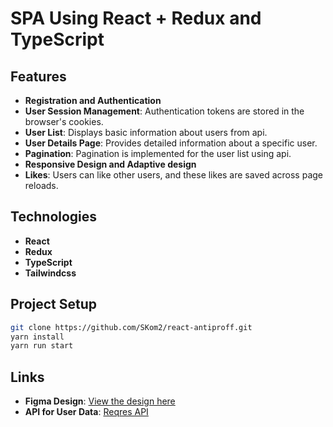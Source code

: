 # SPA Using React + Redux and TypeScript

## Features

- **Registration and Authentication**
- **User Session Management**: Authentication tokens are stored in the browser's cookies.
- **User List**: Displays basic information about users from api.
- **User Details Page**: Provides detailed information about a specific user.
- **Pagination**: Pagination is implemented for the user list using api.
- **Responsive Design and Adaptive design**
- **Likes**: Users can like other users, and these likes are saved across page reloads.

## Technologies

- **React**
- **Redux**
- **TypeScript**
- **Tailwindcss**

## Project Setup

```bash
git clone https://github.com/SKom2/react-antiproff.git
yarn install
yarn run start
```

## Links

- **Figma Design**: [View the design here](https://www.figma.com/file/Nw9TJYCeh8Tmi9cX3KxyqO/%D0%A2%D0%B5%D1%81%D1%82%D0%BE%D0%B2%D0%BE%D0%B5.-%D0%A4%D1%80%D0%BE%D0%BD%D1%82%D0%B5%D0%BD%D0%B4?node-id=0%3A1)
- **API for User Data**: [Reqres API](https://reqres.in/)
